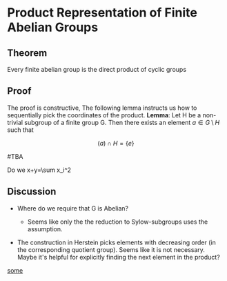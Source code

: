 # Product Representation of Finite Abelian Groups

## Theorem

Every finite abelian group is the direct product of cyclic groups

## Proof

The proof is constructive, The following lemma instructs us how to sequentially pick the coordinates of the product. **Lemma**: Let H be a non-trivial subgroup of a finite group G. Then there exists an element $a \in G \setminus H$ such that

$$  
(a) \cap H = \{e\}  
$$




#TBA

Do we x+y=\sum x_i^2

## Discussion

-   Where do we require that G is Abelian?
    
    -   Seems like only the the reduction to Sylow-subgroups uses the assumption.
        
-   The construction in Herstein picks elements with decreasing order (in the corresponding quotient group). Seems like it is not necessary. Maybe it's helpful for explicitly finding the next element in the product?
    

[some](Some.md)
